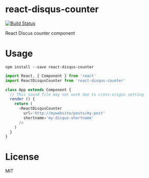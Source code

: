# react-disqus-counter
[![Build Status](https://travis-ci.org/giboow/react-disqus-counter.svg?branch=master)](https://travis-ci.org/giboow/react-disqus-counter)

React Discus counter component

# Usage

`npm install --save react-disqus-counter`

```javascript
import React, { Component } from 'react'
import ReactDisqusCounter from 'react-disqus-counter'

class App extends Component {
  // This sound file may not work due to cross-origin setting
  render () {
    return (
      <ReactDisqusCounter
        url='http://mywebsite/posts/my-post'
		shortname='my-disqus-shortname'
      />
    )
  }
}
```

# License

MIT